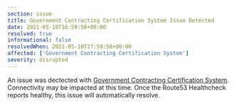 ```yaml
---
section: issue
title: Government Contracting Certification System Issue Detected
date: 2021-05-18T16:59:58+00:00
resolved: true
informational: false
resolvedWhen: 2021-05-18T17:59:58+00:00
affected: ['Government Contracting Certification System']
severity: disrupted
---
```

An issue was dectected with [Government Contracting Certification System](https://certify.sba.gov).  Connectivity may be impacted at this time.  Once the Route53 Healthcheck reports healthy, this issue will automatically resolve.
